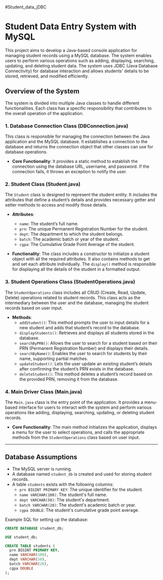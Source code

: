 #Student_data_jDBC
# Student Data Entry System with MySQL

This project aims to develop a Java-based console application for managing student records using a MySQL database. The system enables users to perform various operations such as adding, displaying, searching, updating, and deleting student data. The system uses JDBC (Java Database Connectivity) for database interaction and allows students' details to be stored, retrieved, and modified efficiently.

## Overview of the System

The system is divided into multiple Java classes to handle different functionalities. Each class has a specific responsibility that contributes to the overall operation of the application.

### 1. **Database Connection Class (DBConnection.java)**

This class is responsible for managing the connection between the Java application and the MySQL database. It establishes a connection to the database and returns the connection object that other classes can use for database operations.

- **Core Functionality**: It provides a static method to establish the connection using the database URL, username, and password. If the connection fails, it throws an exception to notify the user.

### 2. **Student Class (Student.java)**

The `Student` class is designed to represent the student entity. It includes the attributes that define a student’s details and provides necessary getter and setter methods to access and modify those details.

- **Attributes**:
  - `name`: The student’s full name.
  - `prn`: The unique Permanent Registration Number for the student.
  - `dept`: The department to which the student belongs.
  - `batch`: The academic batch or year of the student.
  - `cgpa`: The Cumulative Grade Point Average of the student.

- **Functionality**: The class includes a constructor to initialize a student object with all the required attributes. It also contains methods to get and set each attribute individually. The `display()` method is responsible for displaying all the details of the student in a formatted output.

### 3. **Student Operations Class (StudentOperations.java)**

The `StudentOperations` class includes all CRUD (Create, Read, Update, Delete) operations related to student records. This class acts as the intermediary between the user and the database, managing the student records based on user input.

- **Methods**:
  - `addStudent()`: This method prompts the user to input details for a new student and adds that student’s record to the database.
  - `displayStudents()`: Retrieves and displays all students stored in the database.
  - `searchByPRN()`: Allows the user to search for a student based on their PRN (Permanent Registration Number) and displays their details.
  - `searchByName()`: Enables the user to search for students by their name, supporting partial matches.
  - `updateStudent()`: Lets the user update an existing student’s details after confirming the student’s PRN exists in the database.
  - `deleteStudent()`: This method deletes a student’s record based on the provided PRN, removing it from the database.

### 4. **Main Driver Class (Main.java)**

The `Main.java` class is the entry point of the application. It provides a menu-based interface for users to interact with the system and perform various operations like adding, displaying, searching, updating, or deleting student records.

- **Core Functionality**: The main method initializes the application, displays a menu for the user to select operations, and calls the appropriate methods from the `StudentOperations` class based on user input.

---

## Database Assumptions

- The MySQL server is running.
- A database named `student_db` is created and used for storing student records.
- A table `students` exists with the following columns:
  - `prn BIGINT PRIMARY KEY`: The unique identifier for the student.
  - `name VARCHAR(100)`: The student's full name.
  - `dept VARCHAR(50)`: The student's department.
  - `batch VARCHAR(20)`: The student's academic batch or year.
  - `cgpa DOUBLE`: The student's cumulative grade point average.

Example SQL for setting up the database:

```sql
CREATE DATABASE student_db;

USE student_db;

CREATE TABLE students (
  prn BIGINT PRIMARY KEY,
  name VARCHAR(100),
  dept VARCHAR(50),
  batch VARCHAR(20),
  cgpa DOUBLE
);
```
